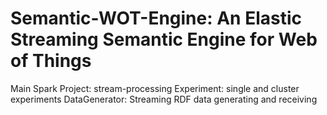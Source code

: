 # Semantic-WOT-Engine: An Elastic Streaming Semantic Engine for Web of Things
Main Spark Project: stream-processing
Experiment: single and cluster experiments
DataGenerator: Streaming RDF data generating and receiving 
